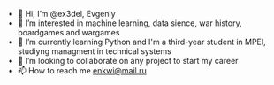 - 👋 Hi, I’m @ex3del, Evgeniy
- 👀 I’m interested in machine learning, data sience, war history, boardgames and wargames
- 🌱 I’m currently learning Python and I'm a third-year student in MPEI, studiyng managment in technical systems
- 💞️ I’m looking to collaborate on any project to start my career 
- 📫 How to reach me enkwi@mail.ru

<!---
PankratovEP/PankratovEP is a ✨ special ✨ repository because its `README.md` (this file) appears on your GitHub profile.
You can click the Preview link to take a look at your changes.
--->
